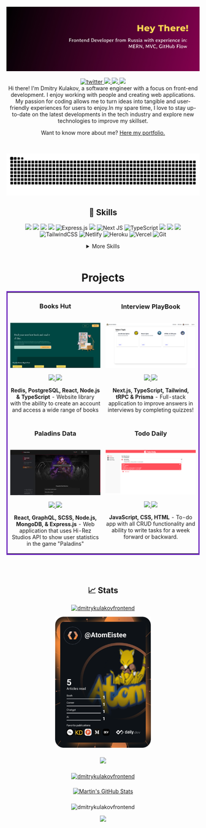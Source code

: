 ![](github-banner.jpg)

<p align='center'></p>


<div align="center">
<a href="https://www.linkedin.com/in/dmitrykulakovfrontend/">
  <img src="https://img.shields.io/badge/LinkedIn-0077B5?style=for-the-badge&logo=linkedin&logoColor=white" alt="twitter"/>
</a>
<a href="https://twitter.com/AtomEistee">
  <img src="https://img.shields.io/badge/Twitter-1DA1F2?style=for-the-badge&logo=twitter&logoColor=white"/>
</a>
<a href="mailto:atomeistee@gmail.com">
  <img src="https://img.shields.io/badge/Gmail-D14836?style=for-the-badge&logo=gmail&logoColor=white"/>
</a>
<a href="https://angel.co/u/dmitrykulakovfrontend">
  <img src="https://img.shields.io/badge/AngelList-%23D4D4D4.svg?style=for-the-badge&logo=AngelList&logoColor=black"/>
</a>
</div>

<div align="center">
Hi there! I'm Dmitry Kulakov, a software engineer with a focus on front-end development. I enjoy working with people and creating web applications. My passion for coding allows me to turn ideas into tangible and user-friendly experiences for users to enjoy.In my spare time, I love to stay up-to-date on the latest developments in the tech industry and explore new technologies to improve my skillset.

Want to know more about me? [Here my portfolio.](https://dmitrykulakov.vercel.app/)
</div>
<br>

<div align="center">

![Snake animation](https://github.com/dmitrykulakovfrontend/dmitrykulakovfrontend/blob/output/github-contribution-grid-snake.svg)

## 💼 Skills
![](https://img.shields.io/badge/MongoDB-4EA94B?style=for-the-badge&logo=mongodb&logoColor=white)
![](https://img.shields.io/badge/HTML5-E34F26?style=for-the-badge&logo=html5&logoColor=white)
![](https://img.shields.io/badge/JavaScript-323330?style=for-the-badge&logo=javascript&logoColor=F7DF1E)
![](https://img.shields.io/badge/Node.js-43853D?style=for-the-badge&logo=node.js&logoColor=white)
![Express.js](https://img.shields.io/badge/express.js-%23404d59.svg?style=for-the-badge&logo=express&logoColor=%2361DAFB)
![](https://img.shields.io/badge/React-20232A?style=for-the-badge&logo=react&logocolor=4AB197)
![Next JS](https://img.shields.io/badge/Next-black?style=for-the-badge&logo=next.js&logoColor=white)
![TypeScript](https://img.shields.io/badge/typescript-%23007ACC.svg?style=for-the-badge&logo=typescript&logoColor=white)
![](https://img.shields.io/badge/CSS3-1572B6?style=for-the-badge&logo=css3&logoColor=white)
![](https://img.shields.io/badge/SCSS-CC6699?style=for-the-badge&logo=sass&logoColor=white)
![](https://img.shields.io/badge/Bootstrap-563D7C?style=for-the-badge&logo=bootstrap&logoColor=white)
![TailwindCSS](https://img.shields.io/badge/tailwindcss-%2338B2AC.svg?style=for-the-badge&logo=tailwind-css&logoColor=white)
![Netlify](https://img.shields.io/badge/netlify-%23000000.svg?style=for-the-badge&logo=netlify&logoColor=#00C7B7)
![Heroku](https://img.shields.io/badge/heroku-%23430098.svg?style=for-the-badge&logo=heroku&logoColor=white)
![Vercel](https://img.shields.io/badge/vercel-%23000000.svg?style=for-the-badge&logo=vercel&logoColor=white)
![Git](https://img.shields.io/badge/git-%23F05033.svg?style=for-the-badge&logo=git&logoColor=white)
</div>
<details align="center">
<summary>More Skills</summary>
<br>

![Visual Studio Code](https://img.shields.io/badge/Visual%20Studio%20Code-0078d7.svg?style=for-the-badge&logo=visual-studio-code&logoColor=white)
![Canva](https://img.shields.io/badge/Canva-%2300C4CC.svg?style=for-the-badge&logo=Canva&logoColor=white)
![Figma](https://img.shields.io/badge/figma-%23F24E1E.svg?style=for-the-badge&logo=figma&logoColor=white)
![NPM](https://img.shields.io/badge/NPM-%23000000.svg?style=for-the-badge&logo=npm&logoColor=white)
![](https://img.shields.io/badge/Adobe%20Photoshop-31A8FF?style=for-the-badge&logo=Adobe%20Photoshop&logoColor=black)
![](https://img.shields.io/badge/GitHub-black?style=for-the-badge&logo=GitHub)
![Codewars](https://img.shields.io/badge/Codewars-B1361E?style=for-the-badge&logo=codewars&logoColor=grey)
![LeetCode](https://img.shields.io/badge/LeetCode-000000?style=for-the-badge&logo=LeetCode&logoColor=#d16c06)
![Apollo-GraphQL](https://img.shields.io/badge/-ApolloGraphQL-311C87?style=for-the-badge&logo=apollo-graphql)
![Bootstrap](https://img.shields.io/badge/bootstrap-%23563D7C.svg?style=for-the-badge&logo=bootstrap&logoColor=white)

</details>

<br>

<h1 align="center">Projects</h1>
<table bordercolor="#6c25be">
  
  
  <tr>
    <td>
      <h3 align="center">Books Hut</h3>
        <br />
        <a target="_blank" href="https://books-hut.netlify.app/">
            <img src="books-hut.jpeg" width="100%" alt="Books Hut App"/>
        </a>
        <br />
        <p align="center">
  <a href="https://github.com/dmitrykulakovfrontend/Books-Hut" target="_blank">
    <img src="https://img.shields.io/badge/github-%23121011.svg?style=for-the-badge&logo=github&logoColor=white"/>
  </a>  
  <a href="https://books-hut.netlify.app/" target="_blank">
    <img src="https://img.shields.io/badge/WEBSITE-%23117AC9.svg?style=for-the-badge&logo=WordPress&logoColor=white"/>
  </a>
      </p>
        <p align="center"><strong>Redis, PostgreSQL, React, Node.js & TypeScript</strong> - Website library with the ability to create an account and access a wide range of books</p>
    </td>
    <td>
      <h3 align="center">Interview PlayBook</h3>
        <br />
        <a target="_blank" href="https://interviewplaybook.vercel.app/">
            <img src="interview-play-book.webp" width="100%" alt="Interview PlayBook"/>
        </a>
        <br />
        <p align="center">
  <a href="https://github.com/dmitrykulakovfrontend/InterviewPlayBook" target="_blank">
    <img src="https://img.shields.io/badge/github-%23121011.svg?style=for-the-badge&logo=github&logoColor=white"/>
  </a>  
  <a href="https://interviewplaybook.vercel.app/" target="_blank">
    <img src="https://img.shields.io/badge/WEBSITE-%23117AC9.svg?style=for-the-badge&logo=WordPress&logoColor=white"/>
  </a>
      </p>
        <p align="center"><strong>Next.js, TypeScript, Tailwind, tRPC & Prisma</strong> - Full-stack application to improve answers in interviews by completing quizzes!</p>
    </td>
  </tr>
  <tr>
    <td width="50%" valign="top">
      <h3 align="center">Paladins Data</h3>
        <br />
        <a target="_blank" href="https://paladins-data.vercel.app/">
            <img src="paladins-data.jpeg" alt="Paladins Data App"/>
        </a>
        <br />
        <p align="center">
  <a href="https://github.com/dmitrykulakovfrontend/Paladins-Data" target="_blank">
    <img src="https://img.shields.io/badge/github-%23121011.svg?style=for-the-badge&logo=github&logoColor=white"/>
  </a>  
  <a href="https://paladins-data.vercel.app/" target="_blank">
    <img src="https://img.shields.io/badge/WEBSITE-%23117AC9.svg?style=for-the-badge&logo=WordPress&logoColor=white"/>
  </a>
      </p>
        <p align="center"><strong>React, GraphQL, SCSS, Node.js, MongoDB, & Express.js</strong> - Web application that uses Hi-Rez Studios API to show user statistics in the game "Paladins"</p>
    </td>
    <td width="50%" valign="top"><h3 align="center">Todo Daily</h3>
        <br />
        <a target="_blank" href="https://dmitrykulakovfrontend.github.io/Todo-daily/">
            <img src="todo-daily.png" alt="Paladins Data App"/>
        </a>
        <br />
        <p align="center">
  <a href="https://github.com/dmitrykulakovfrontend/Todo-daily" target="_blank">
    <img src="https://img.shields.io/badge/github-%23121011.svg?style=for-the-badge&logo=github&logoColor=white"/>
  </a>  
  <a href="https://dmitrykulakovfrontend.github.io/Todo-daily/" target="_blank">
    <img src="https://img.shields.io/badge/WEBSITE-%23117AC9.svg?style=for-the-badge&logo=WordPress&logoColor=white"/>
  </a>
      </p>
        <p align="center"><strong>JavaScript, CSS, HTML</strong> - To-do app with all CRUD functionality and ability to write tasks for a week forward or backward.</p>
    </td>
  </tr>
</table>
<div align="center">

<br>
<br>

</div>

<h2 align="center"> &#x1f4c8; Stats </h2>

<div align="center">
<a href="hss"> <img src="https://komarev.com/ghpvc/?username=dmitrykulakovfrontend&label=Profile%20views&color=1fe02c&style=plastic" alt="dmitrykulakovfrontend" /> </a>
<br>



<p><a href="https://app.daily.dev/AtomEistee"><img src="https://github.com/dmitrykulakovfrontend/dmitrykulakovfrontend/blob/main/devcard.svg" width="250" alt="dmitry kulakov Dev Card"/></a></p>
<a href="https://github.com/dmitrykulakovfrontend">
  <img style="margin:0.5rem" src="https://github-readme-stats.vercel.app/api/top-langs/?username=dmitrykulakovfrontend&title_color=ffffff&text_color=c9cacc&icon_color=4AB197&bg_color=1A2B34" />
</a>
<p> <a href="https://github.com/ryo-ma/github-profile-trophy"><img src="https://github-profile-trophy.vercel.app/?username=dmitrykulakovfrontend&theme=monokai&column=3&margin-w=15&margin-h=15" alt="dmitrykulakovfrontend" /></a> </p>

<a href="https://github.com/dmitrykulakovfrontend">
  <img style="margin:0.5rem" src="https://github-readme-stats.vercel.app/api?username=dmitrykulakovfrontend&show_icons=true&line_height=27&count_private=true&title_color=ffffff&text_color=c9cacc&icon_color=4AB097&bg_color=1A2B34" alt="Martin's GitHub Stats" />
</a>

<p><img align="center" src="https://github-readme-streak-stats.herokuapp.com?user=dmitrykulakovfrontend&theme=dark" alt="dmitrykulakovfrontend" /></p>
<p><a href="https://www.codewars.com/users/Dmitry%20Kulakov">
  <img width="500" src="https://www.codewars.com/users/Dmitry%20Kulakov/badges/large?theme=dark" />
</a> </p>
</div>

<br>
